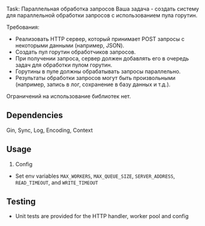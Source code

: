 Task:
Параллельная обработка запросов
Ваша задача - создать систему для параллельной обработки запросов с использованием пула горутин.

Требования:

- Реализовать HTTP сервер, который принимает POST запросы с некоторыми данными (например, JSON).
- Создать пул горутин обработчиков запросов.
- При получении запроса, сервер должен добавлять его в очередь задач для обработки пулом горутин.
- Горутины в пуле должны обрабатывать запросы параллельно.
- Результаты обработки запросов могут быть произвольными (например, запись в лог, сохранение в базу данных и т.д.).

Ограничений на использование библиотек нет.

## Dependencies
Gin, Sync, Log, Encoding, Context

## Usage
1. Config
- Set env variables `MAX_WORKERS`, `MAX_QUEUE_SIZE`, `SERVER_ADDRESS`, `READ_TIMEOUT`, and `WRITE_TIMEOUT`

## Testing
- Unit tests are provided for the HTTP handler, worker pool and config
